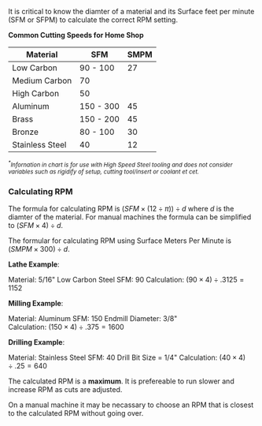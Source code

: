 It is critical to know the diamter of a material and its Surface feet per minute (SFM or SFPM) to calculate the correct RPM setting. 

**Common Cutting Speeds for Home Shop**

| Material        | SFM       | SMPM |
| --------------- | --------- | ---- |
| Low Carbon      | 90 - 100  | 27   |
| Medium Carbon   | 70        |      |
| High Carbon     | 50        |      |
| Aluminum        | 150 - 300 | 45   |
| Brass           | 150 - 200 | 45   |
| Bronze          | 80 - 100  | 30   |
| Stainless Steel | 40        | 12   |

<small><i><sup>*</sup>Infornation in chart is for use with High Speed Steel tooling and does not consider variables such as rigidify of setup, cutting tool/insert or coolant et cet.</i></small>


### Calculating RPM

The formula for calculating RPM is $(SFM\times(12\div\pi))\div d$ where $d$ is the diamter of the material.  For manual machines the formula can be simplified to $(SFM \times 4) \div d$.  

The formular for calculating RPM using Surface Meters Per Minute is  $(SMPM \times 300) \div d$.

**Lathe Example**:

Material: 5/16" Low Carbon Steel
SFM: 90
Calculation: $(90 \times 4) \div .3125 = 1152$

**Milling Example**:

Material: Aluminum
SFM: 150
Endmill Diameter: 3/8"  
Calculation: $(150 \times 4) \div .375 = 1600$

**Drilling Example**:

Material: Stainless Steel
SFM: 40
Drill Bit Size = 1/4"
Calculation: $(40 \times 4) \div .25 = 640$

The calculated RPM is a **maximum**. It is prefereable to run slower and increase RPM as cuts are adjusted. 

On a manual machine it may be necassary to choose an RPM that is closest to the calculated RPM without going over. 
